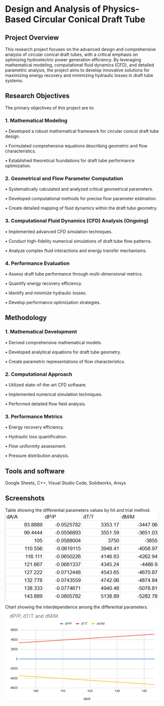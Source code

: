
# Design and Analysis of Physics-Based Circular Conical Draft Tube

## Project Overview

This research project focuses on the advanced design and comprehensive analysis of circular conical draft tubes, with a critical emphasis on optimizing hydroelectric power generation efficiency. By leveraging mathematical modeling, computational fluid dynamics (CFD), and detailed parametric analysis, the project aims to develop innovative solutions for maximizing energy recovery and minimizing hydraulic losses in draft tube systems.


## Research Objectives

The primary objectives of this project are to:

### 1. Mathematical Modeling

• Developed a robust mathematical framework for circular conical draft tube design.  

• Formulated comprehensive equations describing geometric and flow characteristics.  

• Established theoretical foundations for draft tube performance optimization.

### 2. Geometrical and Flow Parameter Computation

• Systematically calculated and analyzed critical geometrical parameters. 

• Developed computational methods for precise flow parameter estimation. 

• Create detailed mapping of fluid dynamics within the draft tube geometry.

### 3. Computational Fluid Dynamics (CFD) Analysis (Ongoing)

• Implemented advanced CFD simulation techniques.  

• Conduct high-fidelity numerical simulations of draft tube flow patterns.  

• Analyze complex fluid interactions and energy transfer mechanisms.

### 4. Performance Evaluation

• Assess draft tube performance through multi-dimensional metrics.  

• Quantify energy recovery efficiency.  

• Identify and minimize hydraulic losses.  

• Develop performance optimization strategies.  

## Methodology

### 1. Mathematical Development

• Derived comprehensive mathematical models.  

• Developed analytical equations for draft tube geometry.

• Create parametric representations of flow characteristics.

### 2. Computational Approach

• Utilized state-of-the-art CFD software.  

• Implemented numerical simulation techniques. 

• Performed detailed flow field analysis.

### 3. Performance Metrics

• Energy recovery efficiency.  

• Hydraulic loss quantification.  

• Flow uniformity assessment.  

• Pressure distribution analysis.




## Tools and software

Google Sheets, C++, Visual Studio Code, Solidworks, Ansys




## Screenshots

Table showing the differential parameters values by hit and trial method.
![](/images/table.png)

Chart showing the interdependence among the differential parameters.
![](/images/chart.png)




